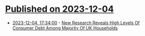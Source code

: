 # [Published on 2023-12-04](index.md)

* [2023-12-04, 17:34:00](https://soylentnews.org/article.pl?sid=23/12/03/0331254&from=rss) - [New Research Reveals High Levels Of Consumer Debt Among Majority Of UK Households](https://soylentnews.org/article.pl?sid=23/12/03/0331254&from=rss)
